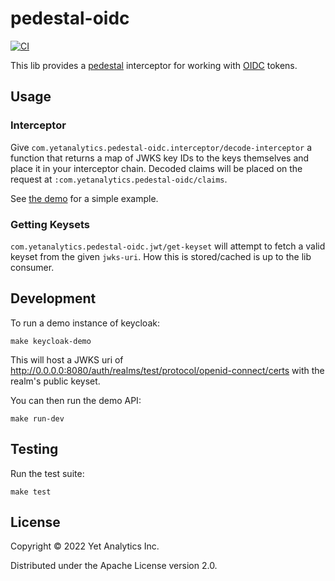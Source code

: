 # pedestal-oidc

[![CI](https://github.com/yetanalytics/pedestal-oidc/actions/workflows/ci.yml/badge.svg)](https://github.com/yetanalytics/pedestal-oidc/actions/workflows/ci.yml)

This lib provides a [pedestal](https://github.com/pedestal/pedestal) interceptor for working with [OIDC](https://openid.net/connect/) tokens.

## Usage

### Interceptor

Give `com.yetanalytics.pedestal-oidc.interceptor/decode-interceptor` a function that returns a map of JWKS key IDs to the keys themselves and place it in your interceptor chain. Decoded claims will be placed on the request at `:com.yetanalytics.pedestal-oidc/claims`.

See [the demo](src/dev/com/yetanalytics/pedestal_oidc/service.clj) for a simple example.

### Getting Keysets

`com.yetanalytics.pedestal-oidc.jwt/get-keyset` will attempt to fetch a valid keyset from the given `jwks-uri`. How this is stored/cached is up to the lib consumer.

## Development

To run a demo instance of keycloak:

    make keycloak-demo

This will host a JWKS uri of http://0.0.0.0:8080/auth/realms/test/protocol/openid-connect/certs with the realm's public keyset.

You can then run the demo API:

    make run-dev

## Testing

Run the test suite:

    make test

## License

Copyright © 2022 Yet Analytics Inc.

Distributed under the Apache License version 2.0.
